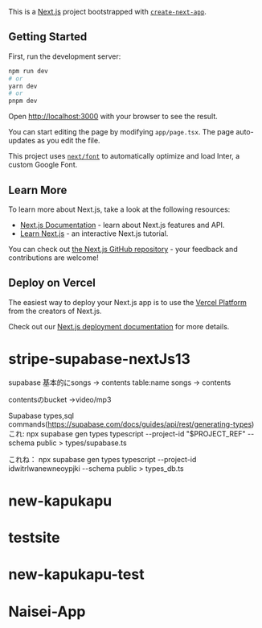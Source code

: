 This is a [Next.js](https://nextjs.org/) project bootstrapped with [`create-next-app`](https://github.com/vercel/next.js/tree/canary/packages/create-next-app).

## Getting Started

First, run the development server:

```bash
npm run dev
# or
yarn dev
# or
pnpm dev
```

Open [http://localhost:3000](http://localhost:3000) with your browser to see the result.

You can start editing the page by modifying `app/page.tsx`. The page auto-updates as you edit the file.

This project uses [`next/font`](https://nextjs.org/docs/basic-features/font-optimization) to automatically optimize and load Inter, a custom Google Font.

## Learn More

To learn more about Next.js, take a look at the following resources:

- [Next.js Documentation](https://nextjs.org/docs) - learn about Next.js features and API.
- [Learn Next.js](https://nextjs.org/learn) - an interactive Next.js tutorial.

You can check out [the Next.js GitHub repository](https://github.com/vercel/next.js/) - your feedback and contributions are welcome!

## Deploy on Vercel

The easiest way to deploy your Next.js app is to use the [Vercel Platform](https://vercel.com/new?utm_medium=default-template&filter=next.js&utm_source=create-next-app&utm_campaign=create-next-app-readme) from the creators of Next.js.

Check out our [Next.js deployment documentation](https://nextjs.org/docs/deployment) for more details.
# stripe-supabase-nextJs13

supabase
基本的にsongs -> contents
 table:name songs -> contents

contentsのbucket
 ->video/mp3

Supabase types,sql commands(https://supabase.com/docs/guides/api/rest/generating-types)
 これ:
 npx supabase gen types typescript --project-id "$PROJECT_REF" --schema public > types/supabase.ts

これね：
 npx supabase gen types typescript --project-id idwitrlwanewneoypjki --schema public > types_db.ts     
# new-kapukapu
# testsite
# new-kapukapu-test
# Naisei-App
